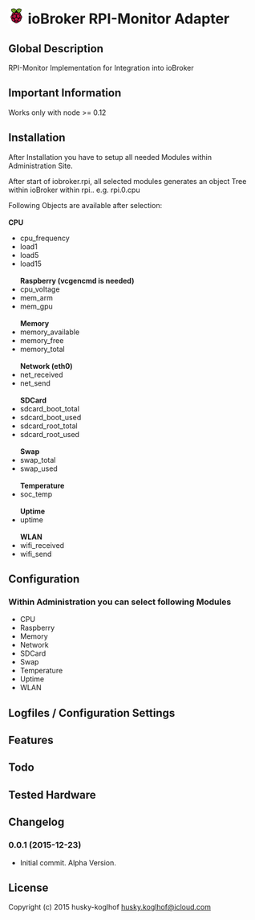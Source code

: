 ![Logo](admin/rpi-monitor.png)
ioBroker RPI-Monitor Adapter
==============

## Global Description
RPI-Monitor Implementation for Integration into ioBroker

## Important Information
Works only with node >= 0.12

## Installation
After Installation you have to setup all needed Modules within
Administration Site.

After start of iobroker.rpi, all selected modules generates
an object Tree within ioBroker within rpi.<instance>.<modulename>
e.g. rpi.0.cpu

Following Objects are available after selection:<br>
<br><b>CPU</b><br>
- cpu_frequency<br>
- load1<br>
- load5<br>
- load15<br>
<br><b>Raspberry (vcgencmd is needed)</b><br>
- cpu_voltage<br>
- mem_arm<br>
- mem_gpu<br>
<br><b>Memory</b><br>
- memory_available<br>
- memory_free<br>
- memory_total<br>
<br><b>Network (eth0)</b><br>
- net_received<br>
- net_send<br>
<br><b>SDCard</b><br>
- sdcard_boot_total<br>
- sdcard_boot_used<br>
- sdcard_root_total<br>
- sdcard_root_used<br>
<br><b>Swap</b><br>
- swap_total<br>
- swap_used<br>
<br><b>Temperature</b><br>
- soc_temp<br>
<br><b>Uptime</b><br>
- uptime<br>
<br><b>WLAN</b><br>
- wifi_received<br>
- wifi_send<br>

## Configuration
### Within Administration you can select following Modules
- CPU
- Raspberry
- Memory
- Network
- SDCard
- Swap
- Temperature
- Uptime
- WLAN

## Logfiles / Configuration Settings

## Features

## Todo

## Tested Hardware

## Changelog

### 0.0.1 (2015-12-23)
 - Initial commit. Alpha Version.

## License

Copyright (c) 2015 husky-koglhof <husky.koglhof@icloud.com>
